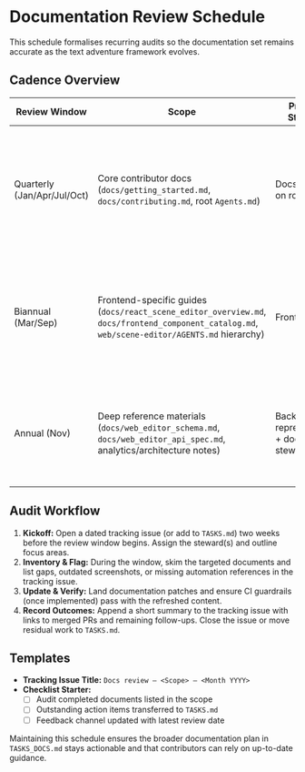 # Documentation Review Schedule

This schedule formalises recurring audits so the documentation set remains accurate as the text adventure framework evolves.

## Cadence Overview

| Review Window | Scope | Primary Steward | Activities |
| --- | --- | --- | --- |
| Quarterly (Jan/Apr/Jul/Oct) | Core contributor docs (`docs/getting_started.md`, `docs/contributing.md`, root `Agents.md`) | Docs steward on rotation | Verify setup instructions, tooling expectations, and PR checklist language; ensure new automation steps are documented. |
| Biannual (Mar/Sep) | Frontend-specific guides (`docs/react_scene_editor_overview.md`, `docs/frontend_component_catalog.md`, `web/scene-editor/AGENTS.md` hierarchy) | Frontend lead | Confirm component catalog accuracy, update screenshots policy, and align scoped `AGENTS.md` with current architecture. |
| Annual (Nov) | Deep reference materials (`docs/web_editor_schema.md`, `docs/web_editor_api_spec.md`, analytics/architecture notes) | Backend representative + docs steward | Cross-check schema changes, regenerate diagrams, and log any deprecations or migration paths. |

## Audit Workflow

1. **Kickoff:** Open a dated tracking issue (or add to `TASKS.md`) two weeks before the review window begins. Assign the steward(s) and outline focus areas.
2. **Inventory & Flag:** During the window, skim the targeted documents and list gaps, outdated screenshots, or missing automation references in the tracking issue.
3. **Update & Verify:** Land documentation patches and ensure CI guardrails (once implemented) pass with the refreshed content.
4. **Record Outcomes:** Append a short summary to the tracking issue with links to merged PRs and remaining follow-ups. Close the issue or move residual work to `TASKS.md`.

## Templates

- **Tracking Issue Title:** `Docs review – <Scope> – <Month YYYY>`
- **Checklist Starter:**
  - [ ] Audit completed documents listed in the scope
  - [ ] Outstanding action items transferred to `TASKS.md`
  - [ ] Feedback channel updated with latest review date

Maintaining this schedule ensures the broader documentation plan in `TASKS_DOCS.md` stays actionable and that contributors can rely on up-to-date guidance.
